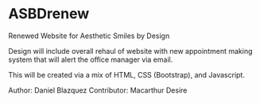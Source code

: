 # ASBDrenew
Renewed Website for Aesthetic Smiles by Design

Design will include overall rehaul of website with 
new appointment making system that will alert the office manager via email.

This will be created via a mix of HTML, CSS (Bootstrap), and Javascript.


Author: Daniel Blazquez
Contributor: Macarthur Desire